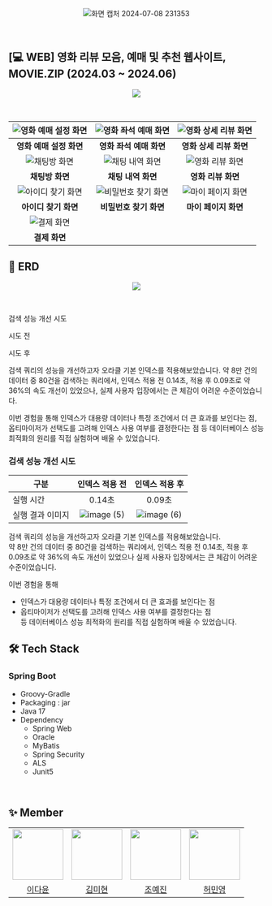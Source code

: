 
<p align="center">
  <img src="https://github.com/Munhak-Zip/Moviezip_Back/assets/110006845/e8d64401-4e07-45d5-abd1-923abf6a17d4" alt="화면 캡처 2024-07-08 231353">
</p>
<br>

## [💻 WEB] 영화 리뷰 모음, 예매 및 추천 웹사이트, MOVIE.ZIP (2024.03 ~ 2024.06)
<p align="center">
  <img src="https://github.com/Munhak-Zip/Moviezip_Back/assets/110006845/8f2ead82-be3e-4fb0-a2ec-04430d1a8cf5">
</p>
<br>

| ![영화 예매 설정 화면](https://github.com/user-attachments/assets/e3080f6e-82c9-4fe0-ab25-55e128e0a4b5) | ![영화 좌석 예매 화면](https://github.com/user-attachments/assets/2926e821-97ce-4103-b568-29c8af55967d) | ![영화 상세 리뷰 화면](https://github.com/user-attachments/assets/ee3582b9-afdf-48ba-8d2a-c5ba1b4b5641) |
| :---: | :---: | :---: |
| **영화 예매 설정 화면** | **영화 좌석 예매 화면** | **영화 상세 리뷰 화면** |
| ![채팅방 화면](https://github.com/user-attachments/assets/ccebfa2e-184d-484f-b788-2515307da38f) | ![채팅 내역 화면](https://github.com/user-attachments/assets/9e52b7b0-c7bb-4d9c-a060-97cbc7f86502) | ![영화 리뷰 화면](https://github.com/user-attachments/assets/17beb7db-72dd-44b3-a3d7-e6d1843b347f) |
| **채팅방 화면** | **채팅 내역 화면** | **영화 리뷰 화면** |
| ![아이디 찾기 화면](https://github.com/user-attachments/assets/2789237d-13d2-4b98-b357-dd4b8b28f16a) | ![비밀번호 찾기 화면](https://github.com/user-attachments/assets/395dcb43-25e9-4ff5-a900-3c3c3177f416) | ![마이 페이지 화면](https://github.com/user-attachments/assets/fa6c9663-6045-4392-866f-e8a08fd8e2b9) |
| **아이디 찾기 화면** | **비밀번호 찾기 화면** | **마이 페이지 화면** |
| ![결제 화면](https://github.com/user-attachments/assets/5f7e837b-b67b-45f9-9ba4-3e9d9f322411) |
| **결제 화면** |





## 🧱 ERD
<p align="center">
  <img src="https://github.com/user-attachments/assets/a3cc4810-ff4c-48a0-b5f1-60f983a3b757">
</p>


<br>

검색 성능 개선 시도

시도 전

시도 후 


검색 쿼리의 성능을 개선하고자 오라클 기본 인덱스를 적용해보았습니다.
약 8만 건의 데이터 중 80건을 검색하는 쿼리에서, 인덱스 적용 전 0.14초, 적용 후 0.09초로 약 36%의 속도 개선이 있었으나, 실제 사용자 입장에서는 큰 체감이 어려운 수준이었습니다.

이번 경험을 통해 인덱스가 대용량 데이터나 특정 조건에서 더 큰 효과를 보인다는 점, 옵티마이저가 선택도를 고려해 인덱스 사용 여부를 결정한다는 점 등 데이터베이스 성능 최적화의 원리를 직접 실험하며 배울 수 있었습니다.

### 검색 성능 개선 시도

| 구분           | 인덱스 적용 전 | 인덱스 적용 후 |
| -------------- | :-----------: | :-----------: |
| 실행 시간      |    0.14초     |    0.09초     |
| 실행 결과 이미지 | ![image (5)](https://github.com/user-attachments/assets/7119df66-3973-4420-9cab-fcbffd9fe28a)| ![image (6)](https://github.com/user-attachments/assets/ddce3e5e-6e98-406f-a1ba-9f3ef5b47ce8) |

검색 쿼리의 성능을 개선하고자 오라클 기본 인덱스를 적용해보았습니다.  
약 8만 건의 데이터 중 80건을 검색하는 쿼리에서, 인덱스 적용 전 0.14초, 적용 후 0.09초로 약 36%의 속도 개선이 있었으나 실제 사용자 입장에서는 큰 체감이 어려운 수준이었습니다.

이번 경험을 통해  
- 인덱스가 대용량 데이터나 특정 조건에서 더 큰 효과를 보인다는 점  
- 옵티마이저가 선택도를 고려해 인덱스 사용 여부를 결정한다는 점  
등 데이터베이스 성능 최적화의 원리를 직접 실험하며 배울 수 있었습니다.


## 🛠️ Tech Stack
### Spring Boot
- Groovy-Gradle
- Packaging : jar
- Java 17
- Dependency
  - Spring Web
  - Oracle
  - MyBatis
  - Spring Security
  - ALS
  - Junit5

<br>

## ✨ Member
<div align="center">
  <table>
    <tr>
      <td align="center"><img src="https://avatars.githubusercontent.com/ldayun" width="100" height="100" /></td>
      <td align="center"><img src="https://avatars.githubusercontent.com/somflower" width="100" height="100" /></td>
      <td align="center"><img src="https://avatars.githubusercontent.com/yjin-jo" width="100" height="100" /></td>
      <td align="center"><img src="https://avatars.githubusercontent.com/MinCodeHub" width="100" height="100" /></td>
    </tr>
    <tr>
      <td align="center"><a href="https://github.com/ldayun">이다윤</a></td>
      <td align="center"><a href="https://github.com/somflower">김미현</a></td>
      <td align="center"><a href="https://github.com/yjin-jo">조예진</a></td>
      <td align="center"><a href="https://github.com/MinCodeHub">허민영</a></td>
    </tr>
  </table>
</div>

